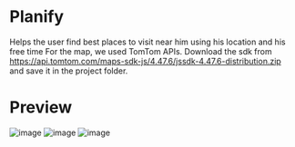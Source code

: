 # Planify
Helps the user find best places to visit near him using his location and his free time
For the map, we used TomTom APIs. 
Download the sdk from https://api.tomtom.com/maps-sdk-js/4.47.6/jssdk-4.47.6-distribution.zip and save it in the project folder.
# Preview
![image](https://user-images.githubusercontent.com/50575195/86018881-8ed32980-ba43-11ea-8828-7edbc3762431.png)
![image](https://user-images.githubusercontent.com/50575195/86019400-2e90b780-ba44-11ea-8c9f-3fef8a693b80.png)
![image](https://user-images.githubusercontent.com/50575195/86019597-6d267200-ba44-11ea-817a-c6e4eb80cf2f.png)
